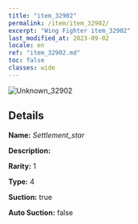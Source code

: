 ```yaml
---
title: "item_32902"
permalink: /item/item_32902/
excerpt: "Wing Fighter item_32902"
last_modified_at: 2023-09-02
locale: en
ref: "item_32902.md"
toc: false
classes: wide
---
```



 ![Unknown_32902](/images/item/Settlement_star_p.png)



## Details

 **Name:** *Settlement_star* 

 **Description:** 

 **Rarity:** 1 

 **Type:** 4 

 **Suction:** true 

 **Auto Suction:** false 


